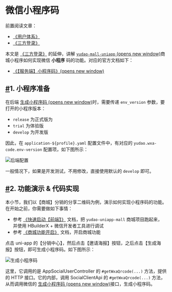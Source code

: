 # 微信小程序码

前置阅读文章：

- [《用户体系》](https://doc.iocoder.cn/user-center/)
- [《三方登录》](https://doc.iocoder.cn/social-user/)

本文是 [《三方登录》](https://doc.iocoder.cn/social-user/) 的延伸，讲解 [`yudao-mall-uniapp` (opens new window)](https://github.com/yudaocode/yudao-mall-uniapp)商城小程序如何实现微信 **小程序** 码的功能。对应的官方文档如下：

- [《【服务端】小程序码》(opens new window)](https://developers.weixin.qq.com/miniprogram/dev/OpenApiDoc/qrcode-link/qr-code/getQRCode.html)

## [#](https://doc.iocoder.cn/member/weixin-lite-qrcode/#_1-小程序准备)1. 小程序准备

在后端 [生成小程序码 (opens new window)](https://developers.weixin.qq.com/miniprogram/dev/OpenApiDoc/qrcode-link/qr-code/getUnlimitedQRCode.html)时，需要传递 `env_version` 参数，要打开的小程序版本：

- `release` 为正式版为
- `trial` 为体验版
- `develop` 为开发版

因此，在 `application-${profile}.yaml` 配置文件中，有对应的 `yudao.wxa-code.env-version` 配置项，如下图所示：

![后端配置](https://doc.iocoder.cn/img/%E4%BC%9A%E5%91%98%E6%89%8B%E5%86%8C/%E5%B0%8F%E7%A8%8B%E5%BA%8F%E7%A0%81/%E5%90%8E%E7%AB%AF%E9%85%8D%E7%BD%AE-boot.png)

一般情况下，如果是开发测试，不用修改，直接使用默认的 `develop` 即可。

## [#](https://doc.iocoder.cn/member/weixin-lite-qrcode/#_2-功能演示-代码实现)2. 功能演示 & 代码实现

本小节，我们以【商城】分销的分享二维码为例，演示如何实现小程序码的功能。在开始之前，你需要做如下事情：

- 参考 [《快速启动【前端】》](https://doc.iocoder.cn/quick-start-front) 文档，把 `yudao-uniapp-mall` 商城项目跑起来，并使用 HBuilderX + 微信开发者工具进行调试
- 参考 [《商城功能开启》](https://doc.iocoder.cn/mall/build) 文档，开启商城功能

点击 uni-app 的【分销中心】，然后点击【邀请海报】按钮，之后点击【生成海报】按钮，即可生成小程序码。如下图所示：

![生成小程序码](https://doc.iocoder.cn/img/%E4%BC%9A%E5%91%98%E6%89%8B%E5%86%8C/%E5%B0%8F%E7%A8%8B%E5%BA%8F%E7%A0%81/%E7%94%9F%E6%88%90%E5%B0%8F%E7%A8%8B%E5%BA%8F%E7%A0%81.png)

这里，它调用的是 AppSocialUserController 的 `#getWxaQrcode(...)` 方法，提供的 HTTP 接口。它的内部，调用 SocialClientApi 的 `#getWxaQrcode(...)` 方法，从而调用微信的 [生成小程序码 (opens new window)](https://developers.weixin.qq.com/miniprogram/dev/OpenApiDoc/qrcode-link/qr-code/getUnlimitedQRCode.html)接口，生成小程序码。